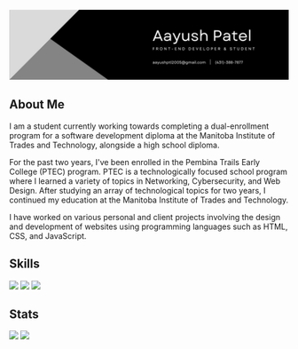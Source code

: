 ![](Images/Banner.jpg)

## About Me

I am a student currently working towards completing a dual-enrollment program for a software development diploma at the Manitoba Institute of Trades and Technology, alongside a high school diploma.

For the past two years, I've been enrolled in the Pembina Trails Early College (PTEC) program. PTEC is a technologically focused school program where I learned a variety of topics in Networking, Cybersecurity, and Web Design. After studying an array of technological topics for two years, I continued my education at the Manitoba Institute of Trades and Technology.

I have worked on various personal and client projects involving the design and development of websites using programming languages such as HTML, CSS, and JavaScript.

## Skills

![](https://img.shields.io/badge/code-javascript-informational?style=for-the-badge&logo=javascript&logoColor=white&color=43b1ff)
![](https://img.shields.io/badge/web-html-informational?style=for-the-badge&logo=html5&logoColor=white&color=43b1ff)
![](https://img.shields.io/badge/web-css-informational?style=for-the-badge&logo=css3&logoColor=white&color=43b1ff)

## Stats

![](https://github-readme-stats.vercel.app/api?username=aayushh-patell&theme=nord&show_icons=true)
![](https://github-readme-stats.vercel.app/api/top-langs/?username=aayushh-patell&hide=scss&theme=nord)

